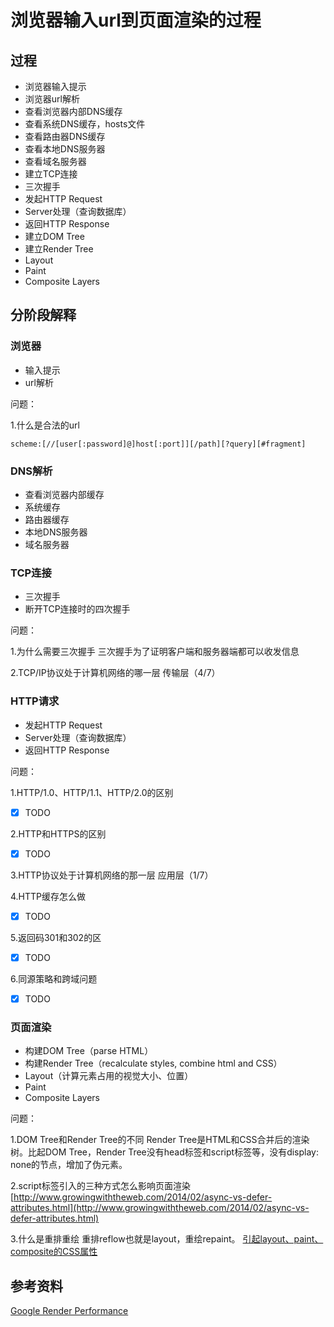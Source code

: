 # 浏览器输入url到页面渲染的过程

## 过程

* 浏览器输入提示
* 浏览器url解析
* 查看浏览器内部DNS缓存
* 查看系统DNS缓存，hosts文件
* 查看路由器DNS缓存
* 查看本地DNS服务器
* 查看域名服务器
* 建立TCP连接
* 三次握手
* 发起HTTP Request
* Server处理（查询数据库）
* 返回HTTP Response
* 建立DOM Tree
* 建立Render Tree
* Layout
* Paint
* Composite Layers

## 分阶段解释
### 浏览器
* 输入提示
* url解析

问题：

1.什么是合法的url

    scheme:[//[user[:password]@]host[:port]][/path][?query][#fragment]

### DNS解析
* 查看浏览器内部缓存
* 系统缓存
* 路由器缓存
* 本地DNS服务器
* 域名服务器

### TCP连接
* 三次握手
* 断开TCP连接时的四次握手

问题：

1.为什么需要三次握手
三次握手为了证明客户端和服务器端都可以收发信息

2.TCP/IP协议处于计算机网络的哪一层
传输层（4/7）

### HTTP请求
* 发起HTTP Request
* Server处理（查询数据库）
* 返回HTTP Response

问题：

1.HTTP/1.0、HTTP/1.1、HTTP/2.0的区别
- [x] TODO

2.HTTP和HTTPS的区别
- [x] TODO

3.HTTP协议处于计算机网络的那一层
应用层（1/7）

4.HTTP缓存怎么做
- [x] TODO

5.返回码301和302的区
- [x] TODO

6.同源策略和跨域问题
- [x] TODO

### 页面渲染
* 构建DOM Tree（parse HTML）
* 构建Render Tree（recalculate styles, combine html and CSS）
* Layout（计算元素占用的视觉大小、位置）
* Paint
* Composite Layers

问题：

1.DOM Tree和Render Tree的不同
Render Tree是HTML和CSS合并后的渲染树。比起DOM Tree，Render Tree没有head标签和script标签等，没有display: none的节点，增加了伪元素。

2.script标签引入的三种方式怎么影响页面渲染
[http://www.growingwiththeweb.com/2014/02/async-vs-defer-attributes.html](http://www.growingwiththeweb.com/2014/02/async-vs-defer-attributes.html)

3.什么是重排重绘
重排reflow也就是layout，重绘repaint。
[引起layout、paint、composite的CSS属性](https://csstriggers.com/)

## 参考资料

[Google Render Performance](https://developers.google.com/web/fundamentals/performance/rendering/)